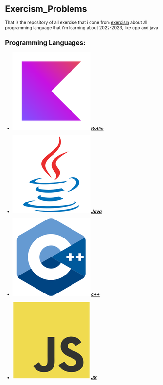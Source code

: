 # Exercism_Problems

That is the repository of all exercise that i done from [exercism](https://exercism.org/) about all
programming language that i'm learning about 2022-2023, like cpp and java

## Programming Languages:

- ![Kotlin_img](https://github.com/devicons/devicon/blob/master/icons/kotlin/kotlin-original.svg)
[***Kotlin***](kotlin/)

- ![Java_img](https://github.com/devicons/devicon/blob/master/icons/java/java-original.svg)
[***Java***](java/)

- ![Cpp_img](https://github.com/devicons/devicon/blob/master/icons/cplusplus/cplusplus-original.svg)
[***c++***](cpp/)

- ![Javascript_img](https://github.com/devicons/devicon/blob/master/icons/javascript/javascript-original.svg)
[***JS***](javascript/)
